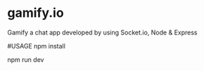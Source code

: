 # gamify.io
Gamify a chat app developed by using Socket.io, Node &amp; Express

#USAGE
npm install 

npm run dev


